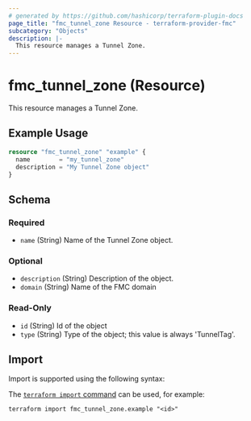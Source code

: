 ```yaml
---
# generated by https://github.com/hashicorp/terraform-plugin-docs
page_title: "fmc_tunnel_zone Resource - terraform-provider-fmc"
subcategory: "Objects"
description: |-
  This resource manages a Tunnel Zone.
---
```


# fmc_tunnel_zone (Resource)

This resource manages a Tunnel Zone.

## Example Usage

```terraform
resource "fmc_tunnel_zone" "example" {
  name        = "my_tunnel_zone"
  description = "My Tunnel Zone object"
}
```

<!-- schema generated by tfplugindocs -->
## Schema

### Required

- `name` (String) Name of the Tunnel Zone object.

### Optional

- `description` (String) Description of the object.
- `domain` (String) Name of the FMC domain

### Read-Only

- `id` (String) Id of the object
- `type` (String) Type of the object; this value is always 'TunnelTag'.

## Import

Import is supported using the following syntax:

The [`terraform import` command](https://developer.hashicorp.com/terraform/cli/commands/import) can be used, for example:

```shell
terraform import fmc_tunnel_zone.example "<id>"
```
